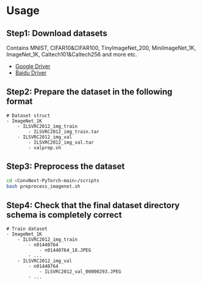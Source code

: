 # Usage

## Step1: Download datasets

Contains MNIST, CIFAR10&CIFAR100, TinyImageNet_200, MiniImageNet_1K, ImageNet_1K, Caltech101&Caltech256 and more etc.

- [Google Driver](https://drive.google.com/drive/folders/1f-NSpZc07Qlzhgi6EbBEI1wTkN1MxPbQ?usp=sharing)
- [Baidu Driver](https://pan.baidu.com/s/1arNM38vhDT7p4jKeD4sqwA?pwd=llot)

## Step2: Prepare the dataset in the following format

```text
# Dataset struct
- ImageNet_1K
    - ILSVRC2012_img_train
        - ILSVRC2012_img_train.tar
    - ILSVRC2012_img_val
        - ILSVRC2012_img_val.tar
        - valprep.sh
```

## Step3: Preprocess the dataset

```bash
cd <ConvNext-PyTorch-main>/scripts
bash preprocess_imagenet.sh
```

## Step4: Check that the final dataset directory schema is completely correct

```text
# Train dataset
- ImageNet_1K
    - ILSVRC2012_img_train
        - n01440764
            - n01440764_18.JPEG
        - ...
    - ILSVRC2012_img_val
        - n01440764
            - ILSVRC2012_val_00000293.JPEG
        - ...
```

